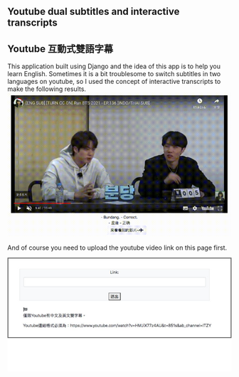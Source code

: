 ## Youtube dual subtitles and interactive transcripts
## Youtube 互動式雙語字幕

This application built using Django and the idea of this app is to help you learn English.
Sometimes it is a bit troublesome to switch subtitles in two languages on youtube, so I used the concept of interactive transcripts to make the following results.
![image](https://github.com/Liftwo/youtube_subtitles_and_interactive_transcripts/blob/master/github.gif)

And of course you need to upload the youtube video link on this page first.

![image](https://github.com/Liftwo/youtube_subtitles_and_interactive_transcripts/blob/master/example2.jpg)


